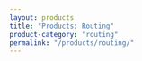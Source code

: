 ```yaml
---
layout: products
title: "Products: Routing"
product-category: "routing"
permalink: "/products/routing/"
---
```

